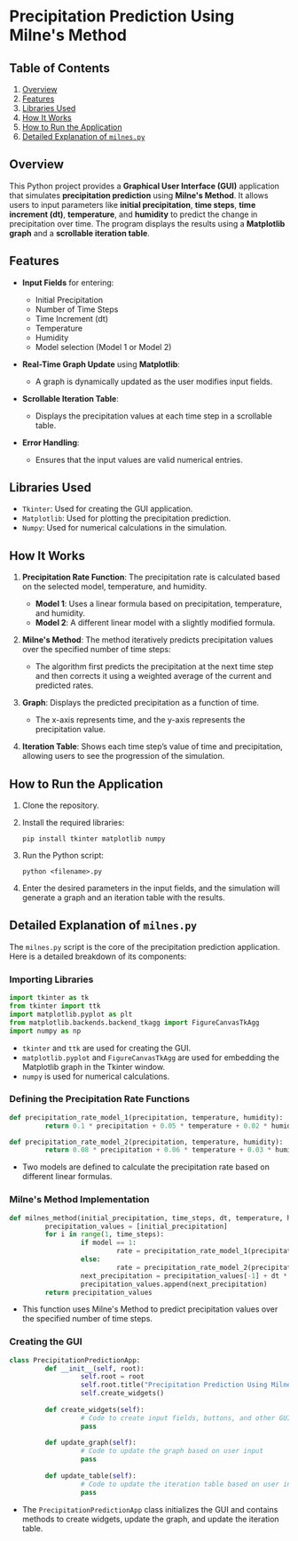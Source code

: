 
# Precipitation Prediction Using Milne's Method

## Table of Contents
1. [Overview](#overview)
2. [Features](#features)
3. [Libraries Used](#libraries-used)
4. [How It Works](#how-it-works)
5. [How to Run the Application](#how-to-run-the-application)
6. [Detailed Explanation of `milnes.py`](#detailed-explanation-of-milnespy)

## Overview

This Python project provides a **Graphical User Interface (GUI)** application that simulates **precipitation prediction** using **Milne's Method**. It allows users to input parameters like **initial precipitation**, **time steps**, **time increment (dt)**, **temperature**, and **humidity** to predict the change in precipitation over time. The program displays the results using a **Matplotlib graph** and a **scrollable iteration table**.

## Features

- **Input Fields** for entering:
   - Initial Precipitation
   - Number of Time Steps
   - Time Increment (dt)
   - Temperature
   - Humidity
   - Model selection (Model 1 or Model 2)

- **Real-Time Graph Update** using **Matplotlib**:
   - A graph is dynamically updated as the user modifies input fields.

- **Scrollable Iteration Table**:
   - Displays the precipitation values at each time step in a scrollable table.

- **Error Handling**:
   - Ensures that the input values are valid numerical entries.

## Libraries Used

- `Tkinter`: Used for creating the GUI application.
- `Matplotlib`: Used for plotting the precipitation prediction.
- `Numpy`: Used for numerical calculations in the simulation.

## How It Works

1. **Precipitation Rate Function**: The precipitation rate is calculated based on the selected model, temperature, and humidity.
      - **Model 1**: Uses a linear formula based on precipitation, temperature, and humidity.
      - **Model 2**: A different linear model with a slightly modified formula.

2. **Milne's Method**: The method iteratively predicts precipitation values over the specified number of time steps:
      - The algorithm first predicts the precipitation at the next time step and then corrects it using a weighted average of the current and predicted rates.

3. **Graph**: Displays the predicted precipitation as a function of time.
      - The x-axis represents time, and the y-axis represents the precipitation value.

4. **Iteration Table**: Shows each time step’s value of time and precipitation, allowing users to see the progression of the simulation.

## How to Run the Application

1. Clone the repository.
2. Install the required libraries:

      ```
      pip install tkinter matplotlib numpy
      ```

3. Run the Python script:

      ```
      python <filename>.py
      ```

4. Enter the desired parameters in the input fields, and the simulation will generate a graph and an iteration table with the results.

## Detailed Explanation of `milnes.py`

The `milnes.py` script is the core of the precipitation prediction application. Here is a detailed breakdown of its components:

### Importing Libraries

```python
import tkinter as tk
from tkinter import ttk
import matplotlib.pyplot as plt
from matplotlib.backends.backend_tkagg import FigureCanvasTkAgg
import numpy as np
```

- `tkinter` and `ttk` are used for creating the GUI.
- `matplotlib.pyplot` and `FigureCanvasTkAgg` are used for embedding the Matplotlib graph in the Tkinter window.
- `numpy` is used for numerical calculations.

### Defining the Precipitation Rate Functions

```python
def precipitation_rate_model_1(precipitation, temperature, humidity):
         return 0.1 * precipitation + 0.05 * temperature + 0.02 * humidity

def precipitation_rate_model_2(precipitation, temperature, humidity):
         return 0.08 * precipitation + 0.06 * temperature + 0.03 * humidity
```

- Two models are defined to calculate the precipitation rate based on different linear formulas.

### Milne's Method Implementation

```python
def milnes_method(initial_precipitation, time_steps, dt, temperature, humidity, model):
         precipitation_values = [initial_precipitation]
         for i in range(1, time_steps):
                  if model == 1:
                           rate = precipitation_rate_model_1(precipitation_values[-1], temperature, humidity)
                  else:
                           rate = precipitation_rate_model_2(precipitation_values[-1], temperature, humidity)
                  next_precipitation = precipitation_values[-1] + dt * rate
                  precipitation_values.append(next_precipitation)
         return precipitation_values
```

- This function uses Milne's Method to predict precipitation values over the specified number of time steps.

### Creating the GUI

```python
class PrecipitationPredictionApp:
         def __init__(self, root):
                  self.root = root
                  self.root.title("Precipitation Prediction Using Milne's Method")
                  self.create_widgets()
                  
         def create_widgets(self):
                  # Code to create input fields, buttons, and other GUI components
                  pass
                  
         def update_graph(self):
                  # Code to update the graph based on user input
                  pass
                  
         def update_table(self):
                  # Code to update the iteration table based on user input
                  pass
```

- The `PrecipitationPredictionApp` class initializes the GUI and contains methods to create widgets, update the graph, and update the iteration table.

